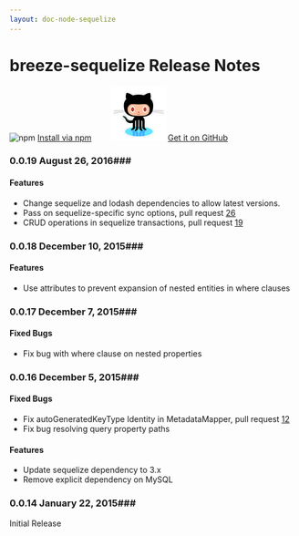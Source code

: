 ```yaml
---
layout: doc-node-sequelize
---
```

# breeze-sequelize Release Notes

<img src="https://cldup.com/Rg6WLgqccB.svg" title="npm" width="78px"/> [Install via npm](https://www.npmjs.com/package/breeze-sequelize) <img src="/images/logos/github-logo.png" title="github" style="margin-left:30px"/> [Get it on GitHub](https://github.com/Breeze/breeze.server.node)

### <a name="0019"></a>0.0.19 <span class="doc-date">August 26, 2016</span>###

#### Features
 - Change sequelize and lodash dependencies to allow latest versions.
 - Pass on sequelize-specific sync options, pull request [26](https://github.com/Breeze/breeze.server.node/pull/26)
 - CRUD operations in sequelize transactions, pull request [19](https://github.com/Breeze/breeze.server.node/pull/19) 

### <a name="0018"></a>0.0.18 <span class="doc-date">December 10, 2015</span>###

#### Features
 - Use attributes to prevent expansion of nested entities in where clauses

### <a name="0017"></a>0.0.17 <span class="doc-date">December 7, 2015</span>###

#### Fixed Bugs
 - Fix bug with where clause on nested properties

### <a name="0016"></a>0.0.16 <span class="doc-date">December 5, 2015</span>###

#### Fixed Bugs
 - Fix autoGeneratedKeyType Identity in MetadataMapper, pull request [12](https://github.com/Breeze/breeze.server.node/pull/12)
 - Fix bug resolving query property paths 

#### Features
 - Update sequelize dependency to 3.x
 - Remove explicit dependency on MySQL

### <a name="0014"></a>0.0.14 <span class="doc-date">January 22, 2015</span>###

Initial Release
